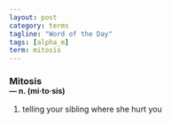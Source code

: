 ```yaml
---
layout: post
category: terms
tagline: "Word of the Day"
tags: [alpha_m]
term: mitosis
---
```


<h3>Mitosis<br/> <small>&mdash; n. (mi<span>&middot;</span>to<span>&middot;</span>sis)</small></h3>
<p><ol><li>telling your sibling where she hurt you</li>
</ol></p>
